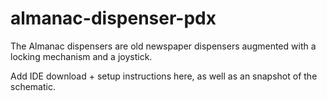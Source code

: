 # almanac-dispenser-pdx
The Almanac dispensers are old newspaper dispensers augmented with a locking mechanism and a joystick.

Add IDE download + setup instructions here, as well as an snapshot of the schematic.
